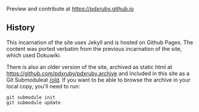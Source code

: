Preview and contribute at https://pdxruby.github.io

## History

This incarnation of the site uses Jekyll and is hosted on Github Pages. The content was ported verbatim from the previous incarnation of the site, which used Dokuwiki.

There is also an older version of the site, archived as static html at https://github.com/pdxruby/pdxruby.archive and included in this site as a Git Submoduleat [/old](old/). If you want to be able to browse the archive in your local copy, you'll need to run:

```
git submodule init
git submodule update
```
